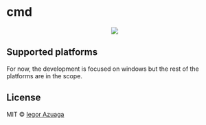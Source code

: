 # cmd
<div align="center">
  <img src="http://i.imgur.com/ABf4oiW.png">
</div>

## Supported platforms
For now, the development is focused on windows but the rest of the platforms are in the scope.

## License
MIT © [Iegor Azuaga](https://github.com/iiegor)
